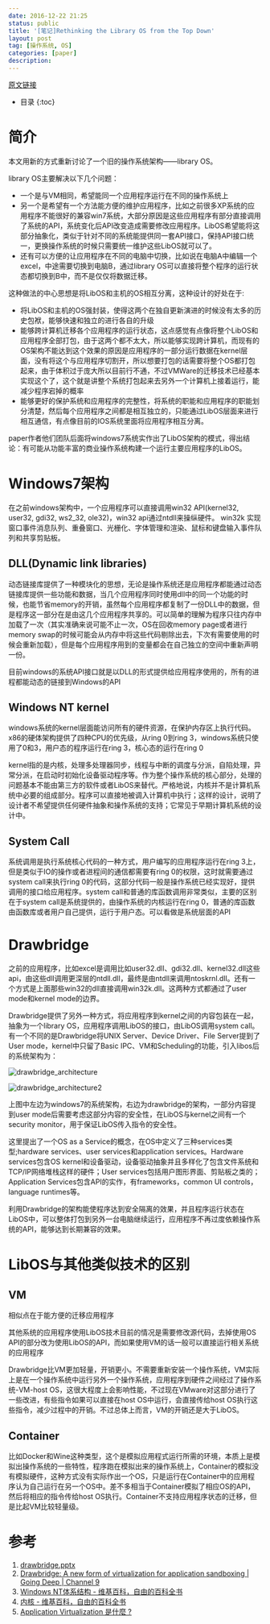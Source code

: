 ```yaml
---
date: 2016-12-22 21:25
status: public
title: '[笔记]Rethinking the Library OS from the Top Down'
layout: post
tag: [操作系统, OS]
categories: [paper]
description: 
---
```


[原文链接](https://www.microsoft.com/en-us/research/wp-content/uploads/2016/02/asplos2011-drawbridge.pdf)

* 目录 
{:toc}

# 简介

本文用新的方式重新讨论了一个旧的操作系统架构——library OS。

library OS主要解决以下几个问题：
- 一个是与VM相同，希望能同一个应用程序运行在不同的操作系统上
- 另一个是希望有一个方法能方便的维护应用程序，比如之前很多XP系统的应用程序不能很好的兼容win7系统，大部分原因是这些应用程序有部分直接调用了系统的API，系统变化后API改变造成需要修改应用程序。LibOS希望能将这部分抽象化，类似于针对不同的系统能提供同一套API接口，保持API接口统一，更换操作系统的时候只需要统一维护这些LibOS就可以了。
- 还有可以方便的让应用程序在不同的电脑中切换，比如说在电脑A中编辑一个excel，中途需要切换到电脑B，通过library OS可以直接将整个程序的运行状态都切换到B中，而不是仅仅将数据迁移。

这种做法的中心思想是将LibOS和主机的OS相互分离，这种设计的好处在于:
- 将LibOS和主机的OS强封装，使得这两个在独自更新演进的时候没有太多的历史包袱，能够快速和独立的进行各自的升级
- 能够跨计算机迁移各个应用程序的运行状态，这点感觉有点像将整个LibOS和应用程序全部打包，由于这两个都不太大，所以能够实现跨计算机，而现有的OS架构不能达到这个效果的原因是应用程序的一部分运行数据在kernel层面，没有将这个与应用程序切割开，所以想要打包的话需要将整个OS都打包起来，由于体积过于庞大所以目前行不通，不过VMWare的迁移技术已经基本实现这个了，这个就是讲整个系统打包起来去另外一个计算机上接着运行，能减少程序宕掉的概率
- 能够更好的保护系统和应用程序的完整性，将系统的职能和应用程序的职能划分清楚，然后每个应用程序之间都是相互独立的，只能通过LibOS层面来进行相互通信，有点像目前的IOS系统里面将应用程序相互分离。

paper作者他们团队后面将windows7系统实作出了LibOS架构的模式，得出结论：有可能从功能丰富的商业操作系统构建一个运行主要应用程序的LibOS。

# Windows7架构

在之前windows架构中，一个应用程序可以直接调用win32 API(kernel32, user32, gdi32, ws2_32, ole32)，win32 api通过ntdll来操纵硬件。
win32k 实现窗口事件消息队列、重叠窗口、光栅化、字体管理和渲染、鼠标和键盘输入事件队列和共享剪贴板。

## DLL(Dynamic link libraries)

动态链接库提供了一种模块化的思想，无论是操作系统还是应用程序都能通过动态链接库提供一些功能和数据，当几个应用程序同时使用dll中的同一个功能的时候，也能节省memory的开销，虽然每个应用程序都复制了一份DLL中的数据，但是程序这一部分在是由这几个应用程序共享的。可以简单的理解为程序只往内存中加载了一次（其实准确来说可能不止一次，OS在回收memory page或者进行memory swap的时候可能会从内存中将这些代码剔除出去，下次有需要使用的时候会重新加载），但是每个应用程序用到的变量都会在自己独立的空间中重新声明一份。

目前windows的系统API接口就是以DLL的形式提供给应用程序使用的，所有的进程都能动态的链接到Windows的API

## Windows NT kernel

windows系统的kernel层面能访问所有的硬件资源，在保护内存区上执行代码。x86的硬体架构提供了四种CPU的优先级，从ring 0到ring 3，windows系统只使用了0和3，用户态的程序运行在ring 3，核心态的运行在ring 0

kernel指的是内核，处理多处理器同步，线程与中断的调度与分派，自陷处理，异常分派，在启动时初始化设备驱动程序等。作为整个操作系统的核心部分，处理的问题基本不能由第三方的软件或者LibOS来替代。严格地说，内核并不是计算机系统中必要的组成部分。程序可以直接地被调入计算机中执行；这样的设计，说明了设计者不希望提供任何硬件抽象和操作系统的支持；它常见于早期计算机系统的设计中。

## System Call

系统调用是执行系统核心代码的一种方式，用户编写的应用程序运行在ring 3上，但是类似于IO的操作或者进程间的通信都需要有ring 0的权限，这时就需要通过system call来执行ring 0的代码，这部分代码一般是操作系统已经实现好，提供调用的接口给应用程序。system call和普通的库函数调用非常类似，主要的区别在于system call是系统提供的，由操作系统的内核运行在ring 0，普通的库函数由函数库或者用户自己提供，运行于用户态。可以看做是系统层面的API

# Drawbridge

之前的应用程序，比如excel是调用比如user32.dll、gdi32.dll、kernel32.dll这些api，由这些dll调用更深层的ntdll.dll，最终是由ntdll来调用ntoskrnl.dll。还有一个方式是上面那些win32的dll直接调用win32k.dll。这两种方式都通过了user mode和kernel mode的边界。

Drawbridge提供了另外一种方式，将应用程序到kernel之间的内容包装在一起，抽象为一个library OS，应用程序调用LibOS的接口，由LibOS调用system call。有一个不同的是Drawbridge将UNIX Server、Device Driver、File Server提到了User mode，kernel中只留了Basic IPC、VM和Scheduling的功能，引入libos后的系统架构为：

![drawbridge_architecture](http://7xrop1.com1.z0.glb.clouddn.com/paper/drawbridge_architecture.png)

![drawbridge_architecture2](http://7xrop1.com1.z0.glb.clouddn.com/paper/drawbridge_architecture2.png)

上图中左边为windows7的系统架构，右边为drawbridge的架构，一部分内容提到user mode后需要考虑这部分内容的安全性，在LibOS与kernel之间有一个security monitor，用于保证LibOS传入指令的安全性。

这里提出了一个OS as a Service的概念，在OS中定义了三种services类型;hardware services、user services和application services。Hardware services包含OS kernel和设备驱动，设备驱动抽象并且多样化了包含文件系统和TCP/IP网络堆栈这样的硬件；User services包括用户图形界面、剪贴板之类的；Application Services包含API的实作，有frameworks，common UI controls，language runtimes等。

利用Drawbridge的架构能使程序达到安全隔离的效果，并且程序运行状态在LibOS中，可以整体打包到另外一台电脑继续运行，应用程序不再过度依赖操作系统的API，能够达到长期兼容的效果。

# LibOS与其他类似技术的区别

## VM

相似点在于能方便的迁移应用程序

其他系统的应用程序使用LibOS技术目前的情况是需要修改源代码，去掉使用OS API的部分改为使用LibOS的API，而如果使用VM的话一般可以直接运行相关系统的应用程序

Drawbridge比VM更加轻量，开销更小。不需要重新安装一个操作系统，VM实际上是在一个操作系统中运行另外一个操作系统，应用程序到硬件之间经过了操作系统-VM-host OS，这很大程度上会影响性能，不过现在VMware对这部分进行了一些改进，有些指令如果可以直接在host OS中运行，会直接传给host OS执行这些指令，减少过程中的开销。不过总体上而言，VM的开销还是大于LibOS。

## Container

比如Docker和Wine这种类型，这个是模拟应用程式运行所需的环境，本质上是模拟出操作系统的一些特性，程序跑在模拟出来的操作系统上，Container的模拟没有模拟硬件，这种方式没有实际作出一个OS，只是运行在Container中的应用程序认为自己运行在另一个OS中。差不多相当于Container模拟了相应OS的API，然后将相应的指令传给host OS执行。Container不支持应用程序状态的迁移，但是比起VM比较轻量级。

# 参考

1. [drawbridge.pptx](https://users.cs.duke.edu/~chase/cps510/slides/drawbridge.pdf)
2. [Drawbridge: A new form of virtualization for application sandboxing \| Going Deep \| Channel 9](https://channel9.msdn.com/Shows/Going+Deep/Drawbridge-An-Experimental-Library-Operating-System)
3. [Windows NT体系结构 - 维基百科，自由的百科全书](https://zh.wikipedia.org/zh-cn/Windows_NT%E4%BD%93%E7%B3%BB%E7%BB%93%E6%9E%84)
4. [内核 - 维基百科，自由的百科全书](https://zh.wikipedia.org/wiki/%E5%86%85%E6%A0%B8)
5. [Application Virtualization 是什麼 ?](http://www.arthurtoday.com/2011/08/application-virtualization.html)
